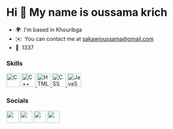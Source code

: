 Hi 👋 My name is oussama krich
==============================

*   🌍  I'm based in Khouribga
*   ✉️  You can contact me at [sakawioussama@gmail.com](mailto:sakawioussama@gmail.com)
*   🧠  1337
### Skills
<p align="left">
                                <a href="https://docs.microsoft.com/en-us/cpp/?view=msvc-170" target="_blank" rel="noreferrer"><img src="https://raw.githubusercontent.com/danielcranney/readme-generator/main/public/icons/skills/c-colored.svg" width="36" height="36" alt="C" /></a>
<a href="https://docs.microsoft.com/en-us/cpp/?view=msvc-170" target="_blank" rel="noreferrer">
  <img src="https://img.icons8.com/?size=512&id=40669&format=png" width="36" height="36" alt="C++" />
</a>
  <a href="https://developer.mozilla.org/en-US/docs/Web/HTML" target="_blank" rel="noreferrer">
  <img src="https://img.icons8.com/?size=512&id=20909&format=png" width="36" height="36" alt="HTML" />
</a>
  <a href="https://developer.mozilla.org/en-US/docs/Web/CSS" target="_blank" rel="noreferrer">
  <img src="https://img.icons8.com/?size=2x&id=21278&format=png" width="36" height="36" alt="CSS" />
</a>
<a href="https://developer.mozilla.org/en-US/docs/Web/JavaScript" target="_blank" rel="noreferrer">
  <img src="https://raw.githubusercontent.com/danielcranney/readme-generator/main/public/icons/skills/javascript-colored.svg" width="36" height="36" alt="JavaScript" />
</a>



</p>
                    
 ### Socials              

<p align="left"> <a href="https://www.facebook.com/oussama.gangstet" target="_blank" rel="noreferrer"><img src="https://raw.githubusercontent.com/danielcranney/readme-generator/main/public/icons/socials/facebook.svg" width="32" height="32" /></a> <a href="https://www.github.com/oussamakrich" target="_blank" rel="noreferrer"><img src="https://raw.githubusercontent.com/danielcranney/readme-generator/main/public/icons/socials/github.svg" width="32" height="32" /></a> <a href="http://www.instagram.com/sakawi445" target="_blank" rel="noreferrer"><img src="https://raw.githubusercontent.com/danielcranney/readme-generator/main/public/icons/socials/instagram.svg" width="32" height="32" /></a> <a href="https://www.twitter.com/OSakawi" target="_blank" rel="noreferrer"><img src="https://cdn.jsdelivr.net/npm/simple-icons@v3/icons/twitter.svg" width="32" height="32" /></a></p>
